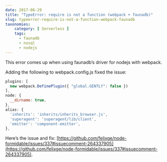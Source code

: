 ```yaml
---
date: 2017-06-29
title: "TypeError: require is not a function (webpack + faunadb)"
slug: typeerror-require-is-not-a-function-webpack-faunadb
taxonomies: 
    category: [ Serverless ]
    tags:
      - faunadb
      - nosql
      - nodejs
---
```


This error comes up when using faunadb’s driver for nodejs with webpack.

Adding the following to webpack.config.js fixed the issue:

```js
plugins: [
  new webpack.DefinePlugin({ "global.GENTLY": false })
],
node: {
  __dirname: true,
},
alias: {
  'inherits': 'inherits/inherits_browser.js',
  'superagent': 'superagent/lib/client',
  'emitter': 'component-emitter',
},
```
Here’s the issue and fix: [https://github.com/felixge/node-formidable/issues/337#issuecomment-264337905](https://github.com/felixge/node-formidable/issues/337#issuecomment-264337905).
